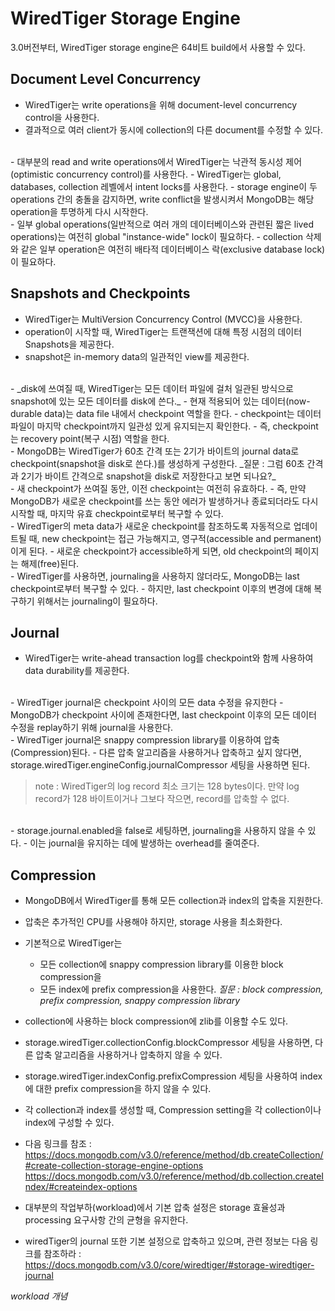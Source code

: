 WiredTiger Storage Engine
============

3.0버전부터, WiredTiger storage engine은 64비트 build에서 사용할 수 있다.

## Document Level Concurrency
- WiredTiger는 write operations을 위해 document-level concurrency control을 사용한다.
- 결과적으로 여러 client가 동시에 collection의 다른 document를 수정할 수 있다.
<br>
- 대부분의 read and write operations에서 WiredTiger는 낙관적 동시성 제어(optimistic concurrency control)를 사용한다.
- WiredTiger는 global, databases, collection 레벨에서 intent locks를 사용한다.
- storage engine이 두 operations 간의 충돌을 감지하면, write conflict을 발생시켜서 MongoDB는 해당 operation을 투명하게 다시 시작한다.
<br>
- 일부 global operations(일반적으로 여러 개의 데이터베이스와 관련된 짧은 lived operations)는 여전히 global "instance-wide" lock이 필요하다.
- collection 삭제와 같은 일부 operation은 여전히 배타적 데이터베이스 락(exclusive database lock) 이 필요하다.

## Snapshots and Checkpoints
- WiredTiger는 MultiVersion Concurrency Control (MVCC)을 사용한다.
- operation이 시작할 때, WiredTiger는 트랜잭션에 대해 특정 시점의 데이터 Snapshots을 제공한다.
- snapshot은 in-memory data의 일관적인 view를 제공한다.
<br>
- _disk에 쓰여질 때, WiredTiger는 모든 데이터 파일에 걸처 일관된 방식으로 snapshot에 있는 모든 데이터를 disk에 쓴다._
- 현재 적용되어 있는 데이터(now-durable data)는 data file 내에서 checkpoint 역할을 한다.
- checkpoint는 데이터 파일이 마지막 checkpoint까지 일관성 있게 유지되는지 확인한다.
- 즉, checkpoint는 recovery point(복구 시점) 역할을 한다.
<br>
- MongoDB는 WiredTiger가 60초 간격 또는 2기가 바이트의 journal data로 checkpoint(snapshot을 disk로 쓴다.)를 생성하게 구성한다.
_질문 : 그럼 60초 간격과 2기가 바이트 간격으로 snapshot을 disk로 저장한다고 보면 되나요?_
<br>
- 새 checkpoint가 쓰여질 동안, 이전 checkpoint는 여전히 유효하다.
- 즉, 만약 MongoDB가 새로운 checkpoint를 쓰는 동안 에러가 발생하거나 종료되더라도 다시 시작할 때, 마지막 유효 checkpoint로부터 복구할 수 있다.
<br>
- WiredTiger의 meta data가 새로운 checkpoint를 참조하도록 자동적으로 업데이트될 때, new checkpoint는 접근 가능해지고, 영구적(accessible and permanent)이게 된다.
- 새로운 checkpoint가 accessible하게 되면, old checkpoint의 페이지는 해제(free)된다.
<br>
- WiredTiger를 사용하면, journaling을 사용하지 않더라도, MongoDB는 last checkpoint로부터 복구할 수 있다.
- 하지만, last checkpoint 이후의 변경에 대해 복구하기 위해서는 journaling이 필요하다.

## Journal
- WiredTiger는 write-ahead transaction log를 checkpoint와 함께 사용하여 data durability를 제공한다.
<br>
- WiredTiger journal은 checkpoint 사이의 모든 data 수정을 유지한다
- MongoDB가 checkpoint 사이에 존재한다면, last checkpoint 이후의 모든 데이터 수정을 replay하기 위해 journal을 사용한다.
<br>
- WiredTiger journal은 snappy compression library를 이용하여 압축(Compression)된다.
- 다른 압축 알고리즘을 사용하거나 압축하고 싶지 않다면,  storage.wiredTiger.engineConfig.journalCompressor 세팅을 사용하면 된다.

> note : WiredTiger의 log record 최소 크기는 128 bytes이다. 만약 log record가 128 바이트이거나 그보다 작으면, record를 압축할 수 없다.

<br>
- storage.journal.enabled을 false로 세팅하면, journaling을 사용하지 않을 수 있다.
- 이는 journal을 유지하는 데에 발생하는 overhead를 줄여준다.

## Compression
- MongoDB에서 WiredTiger를 통해 모든 collection과 index의 압축을 지원한다.
- 압축은 추가적인 CPU를 사용해야 하지만, storage 사용을 최소화한다.

- 기본적으로 WiredTiger는
  + 모든 collection에 snappy compression library를 이용한 block compression을
  + 모든 index에 prefix compression을 사용한다.
_질문 : block compression, prefix compression, snappy compression library_
- collection에 사용하는 block compression에 zlib를 이용할 수도 있다.
- storage.wiredTiger.collectionConfig.blockCompressor 세팅을 사용하면, 다른 압축 알고리즘을 사용하거나 압축하지 않을 수 있다.

- storage.wiredTiger.indexConfig.prefixCompression 세팅을 사용하여 index에 대한 prefix compression을 하지 않을 수 있다.

- 각 collection과 index를 생성할 때, Compression setting을 각 collection이나 index에 구성할 수 있다.
- 다음 링크를 참조 :
 https://docs.mongodb.com/v3.0/reference/method/db.createCollection/#create-collection-storage-engine-options
 https://docs.mongodb.com/v3.0/reference/method/db.collection.createIndex/#createindex-options

 - 대부분의 작업부하(workload)에서 기본 압축 설정은 storage 효율성과 processing 요구사항 간의 균형을 유지한다.
 - wiredTiger의 journal 또한 기본 설정으로 압축하고 있으며, 관련 정보는 다음 링크를 참조하라 :
 https://docs.mongodb.com/v3.0/core/wiredtiger/#storage-wiredtiger-journal

 _workload 개념_
